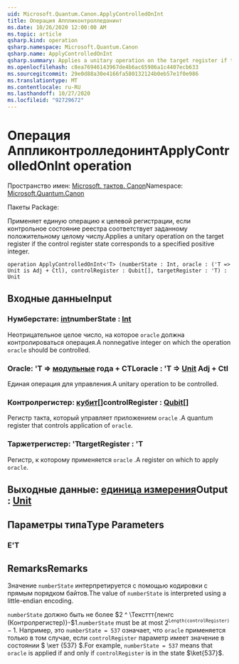 ```yaml
---
uid: Microsoft.Quantum.Canon.ApplyControlledOnInt
title: Операция Аппликонтролледонинт
ms.date: 10/26/2020 12:00:00 AM
ms.topic: article
qsharp.kind: operation
qsharp.namespace: Microsoft.Quantum.Canon
qsharp.name: ApplyControlledOnInt
qsharp.summary: Applies a unitary operation on the target register if the control register state corresponds to a specified positive integer.
ms.openlocfilehash: c8ea76946143967de4b6ac65986a1c4407ecb633
ms.sourcegitcommit: 29e0d88a30e4166fa580132124b0eb57e1f0e986
ms.translationtype: MT
ms.contentlocale: ru-RU
ms.lasthandoff: 10/27/2020
ms.locfileid: "92729672"
---
```

# <a name="applycontrolledonint-operation"></a><span data-ttu-id="ef9c6-102">Операция Аппликонтролледонинт</span><span class="sxs-lookup"><span data-stu-id="ef9c6-102">ApplyControlledOnInt operation</span></span>

<span data-ttu-id="ef9c6-103">Пространство имен: [Microsoft. тактов. Canon](xref:Microsoft.Quantum.Canon)</span><span class="sxs-lookup"><span data-stu-id="ef9c6-103">Namespace: [Microsoft.Quantum.Canon](xref:Microsoft.Quantum.Canon)</span></span>

<span data-ttu-id="ef9c6-104">Пакеты [](https://nuget.org/packages/)</span><span class="sxs-lookup"><span data-stu-id="ef9c6-104">Package: [](https://nuget.org/packages/)</span></span>


<span data-ttu-id="ef9c6-105">Применяет единую операцию к целевой регистрации, если контрольное состояние реестра соответствует заданному положительному целому числу.</span><span class="sxs-lookup"><span data-stu-id="ef9c6-105">Applies a unitary operation on the target register if the control register state corresponds to a specified positive integer.</span></span>

```qsharp
operation ApplyControlledOnInt<'T> (numberState : Int, oracle : ('T => Unit is Adj + Ctl), controlRegister : Qubit[], targetRegister : 'T) : Unit
```


## <a name="input"></a><span data-ttu-id="ef9c6-106">Входные данные</span><span class="sxs-lookup"><span data-stu-id="ef9c6-106">Input</span></span>

### <a name="numberstate--int"></a><span data-ttu-id="ef9c6-107">Нумберстате: [int](xref:microsoft.quantum.lang-ref.int)</span><span class="sxs-lookup"><span data-stu-id="ef9c6-107">numberState : [Int](xref:microsoft.quantum.lang-ref.int)</span></span>

<span data-ttu-id="ef9c6-108">Неотрицательное целое число, на которое `oracle` должна контролироваться операция.</span><span class="sxs-lookup"><span data-stu-id="ef9c6-108">A nonnegative integer on which the operation `oracle` should be controlled.</span></span>


### <a name="oracle--t--unit-adj--ctl"></a><span data-ttu-id="ef9c6-109">Oracle: 'T => [модульные](xref:microsoft.quantum.lang-ref.unit) года + CTL</span><span class="sxs-lookup"><span data-stu-id="ef9c6-109">oracle : 'T => [Unit](xref:microsoft.quantum.lang-ref.unit) Adj + Ctl</span></span>

<span data-ttu-id="ef9c6-110">Единая операция для управления.</span><span class="sxs-lookup"><span data-stu-id="ef9c6-110">A unitary operation to be controlled.</span></span>


### <a name="controlregister--qubit"></a><span data-ttu-id="ef9c6-111">Контролрегистер: [кубит](xref:microsoft.quantum.lang-ref.qubit)[]</span><span class="sxs-lookup"><span data-stu-id="ef9c6-111">controlRegister : [Qubit](xref:microsoft.quantum.lang-ref.qubit)[]</span></span>

<span data-ttu-id="ef9c6-112">Регистр такта, который управляет приложением `oracle` .</span><span class="sxs-lookup"><span data-stu-id="ef9c6-112">A quantum register that controls application of `oracle`.</span></span>


### <a name="targetregister--t"></a><span data-ttu-id="ef9c6-113">Таржетрегистер: 'T</span><span class="sxs-lookup"><span data-stu-id="ef9c6-113">targetRegister : 'T</span></span>

<span data-ttu-id="ef9c6-114">Регистр, к которому применяется `oracle` .</span><span class="sxs-lookup"><span data-stu-id="ef9c6-114">A register on which to apply `oracle`.</span></span>



## <a name="output--unit"></a><span data-ttu-id="ef9c6-115">Выходные данные: [единица измерения](xref:microsoft.quantum.lang-ref.unit)</span><span class="sxs-lookup"><span data-stu-id="ef9c6-115">Output : [Unit](xref:microsoft.quantum.lang-ref.unit)</span></span>



## <a name="type-parameters"></a><span data-ttu-id="ef9c6-116">Параметры типа</span><span class="sxs-lookup"><span data-stu-id="ef9c6-116">Type Parameters</span></span>

### <a name="t"></a><span data-ttu-id="ef9c6-117">Е</span><span class="sxs-lookup"><span data-stu-id="ef9c6-117">'T</span></span>



## <a name="remarks"></a><span data-ttu-id="ef9c6-118">Remarks</span><span class="sxs-lookup"><span data-stu-id="ef9c6-118">Remarks</span></span>

<span data-ttu-id="ef9c6-119">Значение `numberState` интерпретируется с помощью кодировки с прямым порядком байтов.</span><span class="sxs-lookup"><span data-stu-id="ef9c6-119">The value of `numberState` is interpreted using a little-endian encoding.</span></span>

<span data-ttu-id="ef9c6-120">`numberState` должно быть не более $2 ^ \Тексттт{ленгс (Контролрегистер)}-$1.</span><span class="sxs-lookup"><span data-stu-id="ef9c6-120">`numberState` must be at most $2^\texttt{Length(controlRegister)} - 1$.</span></span>
<span data-ttu-id="ef9c6-121">Например, это `numberState = 537` означает, что `oracle` применяется только в том случае, если `controlRegister` параметр имеет значение в состоянии $ \кет {537} $.</span><span class="sxs-lookup"><span data-stu-id="ef9c6-121">For example, `numberState = 537` means that `oracle` is applied if and only if `controlRegister` is in the state $\ket{537}$.</span></span>